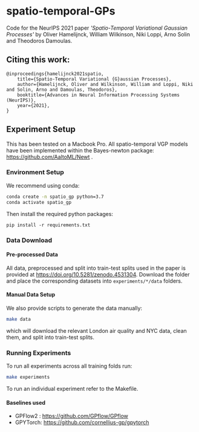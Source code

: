 # spatio-temporal-GPs

Code for the NeurIPS 2021 paper *'Spatio-Temporal Variational Gaussian Processes'* by Oliver Hamelijnck, William Wilkinson, Niki Loppi, Arno Solin and Theodoros Damoulas.

## Citing this work:
```
@inproceedings{hamelijnck2021spatio,
	title={Spatio-Temporal Variational {G}aussian Processes},
	author={Hamelijnck, Oliver and Wilkinson, William and Loppi, Niki and Solin, Arno and Damoulas, Theodoros},
	booktitle={Advances in Neural Information Processing Systems (NeurIPS)},
	year={2021},
}
```

## Experiment Setup

This has been tested on a Macbook Pro. All spatio-temporal VGP models have been implemented within the Bayes-newton package: https://github.com/AaltoML/Newt . 

### Environment Setup

We recommend using conda:

```bash
conda create -n spatio_gp python=3.7
conda activate spatio_gp
```

Then install the required python packages:

```
pip install -r requirements.txt
```

### Data Download

#### Pre-processed Data

All data, preprocessed and split into train-test splits used in the paper is provided at https://doi.org/10.5281/zenodo.4531304. Download the folder and place the corresponding datasets into `experiments/*/data` folders.

#### Manual Data Setup

We also provide scripts to generate the data manually:

```bash
make data
```

which will download the relevant London air quality and NYC data, clean them, and split into train-test splits.

### Running Experiments

To run all experiments across all training folds run:

```bash
make experiments
```

To run an individual experiment refer to the Makefile.

#### Baselines used

- GPFlow2 : https://github.com/GPflow/GPflow
- GPYTorch: https://github.com/cornellius-gp/gpytorch
